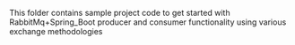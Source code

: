 This folder contains sample project code to get started with RabbitMq+Spring_Boot producer and consumer functionality using various exchange methodologies